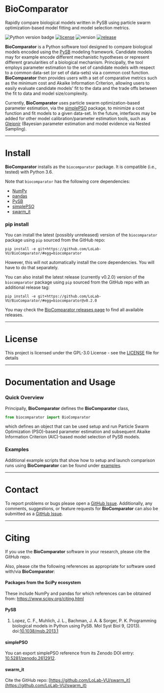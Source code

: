 # BioComparator
Rapidly compare biological models written in PySB using particle swarm optimization-based model fitting and model selection metrics.

![Python version badge](https://img.shields.io/badge/python-3.6-blue.svg)
[![license](https://img.shields.io/github/license/LoLab-VU/BioComparator.svg)](LICENSE)
![version](https://img.shields.io/badge/version-0.2.0-orange.svg)
[![release](https://img.shields.io/github/release-pre/LoLab-VU/BioComparator.svg)](https://github.com/LoLab-VU/BioComparator/releases/tag/v0.2.0)


**BioComparator** is a Python software tool designed to compare biological models encoded using the [PySB](http://pysb.org/) modeling framework. Candidate models may for example encode different mechanistic hypotheses or represent different granularities of a biological mechanism. Principally, the tool employs parameter estimation to the set of candidate models with respect to a common data-set (or set of data-sets) via a common cost function. **BioComparator** then provides users with a set of comparative metrics such as the minimum cost and Akaike Information Criterion, allowing users to easily evaluate candidate models' fit to the data and the trade offs between the fit to data and model size/complexity.

Currently, **BioComparator** uses particle swarm optimization-based parameter estimation, via the [simplePSO](https://github.com/LoLab-VU/ParticleSwarmOptimization) package, to minimize a cost function and fit models to a given data-set. In the future, interfaces may be added for other model calibration/parameter estimation tools, such as [Gleipnir](https://github.com/LoLab-VU/Gleipnir) (Bayesian parameter estimation and model evidence via Nested Sampling).

------

# Install

**BioComparator** installs as the `biocomparator` package. It is compatible (i.e., tested) with Python 3.6.

Note that `biocomparator` has the following core dependencies:
   * [NumPy](http://www.numpy.org/)
   * [pandas](https://pandas.pydata.org/)
   * [PySB](http://pysb.org/)
   * [simplePSO](https://github.com/LoLab-VU/ParticleSwarmOptimization)
   * [swarm_it](https://github.com/LoLab-VU/swarm_it)

### pip install
You can install the latest (possibly unreleased) version of the `biocomparator` package using `pip` sourced from the GitHub repo:
```
pip install -e git+https://github.com/LoLab-VU/BioComparator/#egg=biocomparator
```
However, this will not automatically install the core dependencies. You will have to do that separately.

You can also install the latest release (currently v0.2.0) version of the `biocomparator` package using `pip` sourced from the GitHub repo with an additional release tag:
```
pip install -e git+https://github.com/LoLab-VU/BioComparator/#egg=biocomparator@v0.2.0
```
You may check the [BioComparator releases page](https://github.com/LoLab-VU/Gleipnir/releases/) to find all available releases.

------

# License

This project is licensed under the GPL-3.0 License - see the [LICENSE](LICENSE) file for details

------

# Documentation and Usage

### Quick Overview
Principally, **BioComparator** defines the **BioComparator** class,
```python
from biocomparator import BioComparator
```
which defines an object that can be used setup and run Particle Swarm Optimization (PSO)-based parameter estimation and subsequent Akaike Information Criterion (AIC)-based model selection of PySB models.


### Examples
Additional example scripts that show how to setup and launch comparison runs using **BioComparator** can be found under [examples](./examples).

------

# Contact

To report problems or bugs please open a
[GitHub Issue](https://github.com/LoLab-VU/BioComparator/issues). Additionally, any comments, suggestions, or feature requests for **BioComparator** can also be submitted as a [GitHub Issue](https://github.com/LoLab-VU/BioComparator/issues).

------

# Citing

If you use the **BioComparator** software in your research, please cite the GitHub repo.

Also, please cite the following references as appropriate for software used with/via **BioComparator**:

#### Packages from the SciPy ecosystem

These include NumPy and pandas for which references can be obtained from:
https://www.scipy.org/citing.html

#### PySB
  1. Lopez, C. F., Muhlich, J. L., Bachman, J. A. & Sorger, P. K. Programming biological models in Python using PySB. Mol Syst Biol 9, (2013). doi:[10.1038/msb.2013.1](dx.doi.org/10.1038/msb.2013.1)

#### simplePSO
You can export simplePSO reference from its Zenodo DOI entry: [10.5281/zenodo.2612912](https://doi.org/10.5281/zenodo.2612912).

#### swarm_it
Cite the GitHub repo: [https://github.com/LoLab-VU/swarm_it](https://github.com/LoLab-VU/swarm_it)
